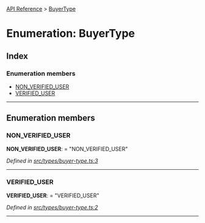 [API Reference](../README.md) > [BuyerType](../enums/buyertype.md)

# Enumeration: BuyerType

## Index

### Enumeration members

* [NON_VERIFIED_USER](buyertype.md#non_verified_user)
* [VERIFIED_USER](buyertype.md#verified_user)

---

## Enumeration members

<a id="non_verified_user"></a>

###  NON_VERIFIED_USER

**NON_VERIFIED_USER**:  = "NON_VERIFIED_USER"

*Defined in [src/types/buyer-type.ts:3](https://github.com/repux/repux-lib/blob/09025a1/src/types/buyer-type.ts#L3)*

___
<a id="verified_user"></a>

###  VERIFIED_USER

**VERIFIED_USER**:  = "VERIFIED_USER"

*Defined in [src/types/buyer-type.ts:2](https://github.com/repux/repux-lib/blob/09025a1/src/types/buyer-type.ts#L2)*

___

